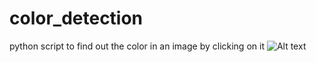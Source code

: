 # color_detection
python script to find out the color in an image by clicking on it
![Alt text]("https://github.com/amanrock005/color_detection/blob/main/o1.PNG") 
